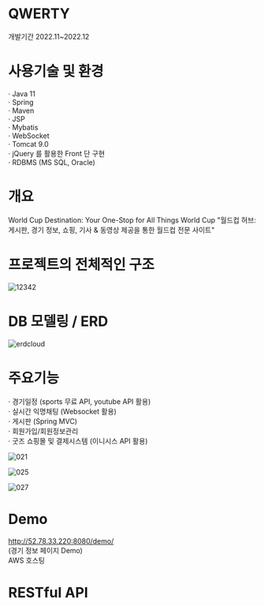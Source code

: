 # QWERTY
개발기간 2022.11~2022.12

# 사용기술 및 환경
· Java 11  
· Spring  
· Maven  
· JSP  
· Mybatis  
· WebSocket  
· Tomcat 9.0  
· jQuery 를 활용한 Front 단 구현  
· RDBMS (MS SQL, Oracle)

# 개요
World Cup Destination: Your One-Stop for All Things World Cup
"월드컵 허브: 게시판, 경기 정보, 쇼핑, 기사 & 동영상 제공을 통한 월드컵 전문 사이트"

# 프로젝트의 전체적인 구조
![12342](https://user-images.githubusercontent.com/104435251/215962037-bdd3ea57-b073-4bf3-9440-af56e3f8dd21.png)


# DB 모델링 / ERD
![erdcloud](https://user-images.githubusercontent.com/104435251/215963429-1bba0206-0f07-4f8e-84bc-0a74c511285c.png)

# 주요기능
· 경기일정 (sports 무료 API, youtube API 활용)  
· 실시간 익명채팅 (Websocket 활용)  
· 게시판 (Spring MVC)  
· 회원가입/회원정보관리  
· 굿즈 쇼핑몰 및 결제시스템 (이니시스 API 활용) 

![021](https://user-images.githubusercontent.com/104435251/216000276-97c22cb2-fa20-4e3b-86e1-cdc08e60ce55.jpg)

![025](https://user-images.githubusercontent.com/104435251/216000375-0d95bc35-3c4c-44f5-bed9-f3af65e16288.jpg)

![027](https://user-images.githubusercontent.com/104435251/216000382-e1694f47-16af-4c9c-b4cc-63ec5c3144a9.jpg)

 
# Demo
http://52.78.33.220:8080/demo/  
(경기 정보 페이지 Demo)  
AWS 호스팅  


# RESTful API
